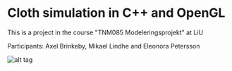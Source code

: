 # Cloth simulation in C++ and OpenGL
This is a project in the course "TNM085 Modeleringsprojekt" at LiU

Participants: Axel Brinkeby, Mikael Lindhe and Eleonora Petersson

![alt tag](https://cloud.githubusercontent.com/assets/5852149/13381697/b0091fea-de62-11e5-804f-7a0aabdab218.jpg)
